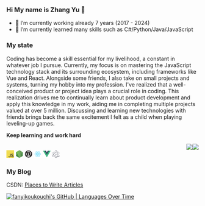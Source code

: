 ### Hi My name is Zhang Yu 👋

- 🔭 I’m currently working already 7 years (2017 - 2024)
- 🌱 I’m currently learned many skills such as C#/Python/Java/JavaScript

### My state

Coding has become a skill essential for my livelihood, a constant in whatever job I pursue. Currently, my focus is on mastering the JavaScript technology stack and its surrounding ecosystem, including frameworks like Vue and React. Alongside some friends, I also take on small projects and systems, turning my hobby into my profession. I've realized that a well-conceived product or project idea plays a crucial role in coding. This realization drives me to continually learn about product development and apply this knowledge in my work, aiding me in completing multiple projects valued at over 5 million. Discussing and learning new technologies with friends brings back the same excitement I felt as a child when playing leveling-up games.<br/>

<b>Keep learning and work hard</b>

<a href="https://github.com/fanyikoukouchi#gh-light-mode-only">
  <img align="right" src="https://github-readme-stats.vercel.app/api?username=fanyikoukouchi&show_icons=true&icon_color=805AD5&text_color=718096&bg_color=ffffff#gh-light-mode-only" />
</a>

<a href="https://github.com/fanyikoukouchi#gh-dark-mode-only">
  <img align="right" src="https://github-readme-stats.vercel.app/api?username=fanyikoukouchi&show_icons=true&theme=vue-dark&border_color=42b973#gh-dark-mode-only" />
</a>

<br/>
<code><img height="20" src="https://raw.githubusercontent.com/github/explore/80688e429a7d4ef2fca1e82350fe8e3517d3494d/topics/javascript/javascript.png"></code>
<code><img height="20" src="https://raw.githubusercontent.com/github/explore/80688e429a7d4ef2fca1e82350fe8e3517d3494d/topics/nodejs/nodejs.png"></code> 
<code><img height="20" src="https://raw.githubusercontent.com/github/explore/80688e429a7d4ef2fca1e82350fe8e3517d3494d/topics/rust/rust.png"></code>
<code><img height="20" src="https://raw.githubusercontent.com/github/explore/80688e429a7d4ef2fca1e82350fe8e3517d3494d/topics/react/react.png"></code>
<code><img height="20" src="https://raw.githubusercontent.com/github/explore/80688e429a7d4ef2fca1e82350fe8e3517d3494d/topics/vue/vue.png"></code>
<code><img height="20" src="https://raw.githubusercontent.com/github/explore/80688e429a7d4ef2fca1e82350fe8e3517d3494d/topics/electron/electron.png"></code>

### My Blog
CSDN: <a href="https://blog.csdn.net/weixin_36662706">Places to Write Articles</a>




[![fanyikoukouchi's GitHub | Languages Over Time](https://stats.quine.sh/fanyikoukouchi/languages-over-time?theme=light)](https://quine.sh?utm_source=widgets&utm_campaign=fanyikoukouchi)
